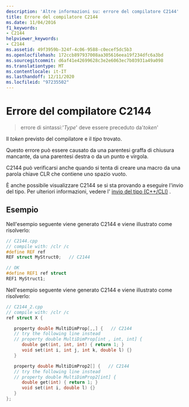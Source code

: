 ```yaml
---
description: 'Altre informazioni su: errore del compilatore C2144'
title: Errore del compilatore C2144
ms.date: 11/04/2016
f1_keywords:
- C2144
helpviewer_keywords:
- C2144
ms.assetid: 49f3959b-324f-4c06-9588-c0ecef5dc5b3
ms.openlocfilehash: 172ccb897937008aa305616eea19f234dfc6a3bd
ms.sourcegitcommit: d6af41e42699628c3e2e6063ec7b03931a49a098
ms.translationtype: MT
ms.contentlocale: it-IT
ms.lasthandoff: 12/11/2020
ms.locfileid: "97235502"
---
```

# <a name="compiler-error-c2144"></a>Errore del compilatore C2144

> errore di sintassi:'*Type*' deve essere preceduto da'*token*'

Il *token* previsto del compilatore e il *tipo* trovato.

Questo errore può essere causato da una parentesi graffa di chiusura mancante, da una parentesi destra o da un punto e virgola.

C2144 può verificarsi anche quando si tenta di creare una macro da una parola chiave CLR che contiene uno spazio vuoto.

È anche possibile visualizzare C2144 se si sta provando a eseguire l'invio del tipo. Per ulteriori informazioni, vedere l' [invio del tipo (C++/CLI)](../../extensions/type-forwarding-cpp-cli.md) .

## <a name="examples"></a>Esempio

Nell'esempio seguente viene generato C2144 e viene illustrato come risolverlo:

```cpp
// C2144.cpp
// compile with: /clr /c
#define REF ref
REF struct MyStruct0;   // C2144

// OK
#define REF1 ref struct
REF1 MyStruct1;
```

Nell'esempio seguente viene generato C2144 e viene illustrato come risolverlo:

```cpp
// C2144_2.cpp
// compile with: /clr /c
ref struct X {

   property double MultiDimProp[,,] {   // C2144
   // try the following line instead
   // property double MultiDimProp[int , int, int] {
      double get(int, int, int) { return 1; }
      void set(int i, int j, int k, double l) {}
   }

   property double MultiDimProp2[] {   // C2144
   // try the following line instead
   // property double MultiDimProp2[int] {
      double get(int) { return 1; }
      void set(int i, double l) {}
   }
};
```
